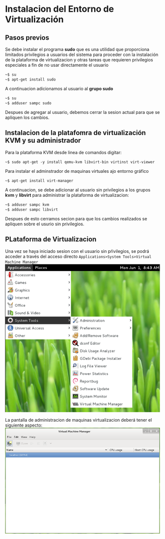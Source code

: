 # Instalacion del Entorno de Virtualización
## Pasos previos
Se debe instalar el programa **sudo** que es  una utilidad que proporciona limitados privilegios a usuarios del sistema para proceder con la instalación de la plataforma de virtualizacion y otras tareas que requieren privilegios especiales a fin de no usar directamente el usuario 
```
~$ su
~$ apt-get install sudo
```
A continuacion adicionamos al usuario al **grupo sudo**
```
~$ su
~$ adduser sampc sudo
```
Despues de agregar al usuario, debemos cerrar la sesion actual para que se apliquen los cambios.

## Instalacion de la platafomra de virtualización KVM y su administrador
Para la plataforma KVM desde linea de comandos digitar:
```
~$ sudo apt-get -y install qemu-kvm libvirt-bin virtinst virt-viewer
```
Para instalar el adminstrador de maquinas virtuales ajo entorno gráfico
```
~$ apt-get install virt-manager
```
A continuacion, se debe adicionar al usuario sin privilegios a los grupos **kvm** y **libvirt** para administrar la plataforma de virtualizacion:
```
~$ adduser sampc kvm
~$ adduser sampc libvirt
```
Despues de esto cerramos secion para que los cambios realizados se apliquen sobre el usurio sin privilegios.

## PLataforma de Virtualizacion
Una vez se haya iniciado sesion con el usuario sin pŕivilegios, se podrá acceder a través del acceso directo `Applications>System Tools>Virtual Machine Manager`
![Acceso directo - Virtual Machine Manager](Images/01_plataforma_virtualizacion/00_acceso_directo.png)

La pantalla de administracion de maquinas virtualizacion deberá tener el siguiente aspecto:
![Pantalla - Virtual Machine Manager](Images/01_plataforma_virtualizacion/01_virtmanager.png)
